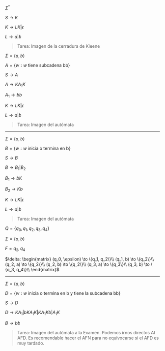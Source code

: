 
$\Sigma^*$

$S \to K$

$K \to LK | \epsilon$

$L \to a | b$


> Tarea: Imagen de la cerradura de Kleene

$\Sigma=\{a,b\}$

$A=\{w: w \textrm{ tiene subcadena bb}\}$

$S \to A$

$A \to KA_1K$

$A_1 \to bb$

$K \to LK | \epsilon$

$L \to a | b$


> Tarea: Imagen del autómata

---

$\Sigma=\{a,b\}$

$B=\{w: w \textrm{ inicia o termina en b}\}$

$S \to B$

$B \to B_1 | B_2$

$B_1 \to bK$

$B_2 \to Kb$

$K \to LK | \epsilon$

$L \to a | b$


> Tarea: Imagen del autómata

$Q = \{q_0, q_1, q_2, q_3, q_4\}$


$\Sigma = \{a,b\}$


$F = {q_2, q_4}$


$\delta: \begin{matrix}
(q_0, \epsilon) \to \{q_1, q_2\}\\
(q_1, b) \to \{q_2\}\\
(q_2, a) \to \{q_2\}\\
(q_2, b) \to \{q_2\}\\
(q_3, a) \to \{q_3\}\\
(q_3, b) \to \{q_3, q_4\}\\
\end{matrix}$


---

$\Sigma = \{a,b\}$

$D = \{w: w \textrm{ inicia o termina en b y tiene la subcadena bb}\}$

$S \to D$

$D \to KA_1 | bKA_1K | KA_1Kb | A_1K$

$B \to bb$

> Tarea: Imagen del autómata
a la
> Examen. Podemos irnos directos Al AFD. Es recomendable hacer el AFN
> para no equivocarse si el AFD es muy tardado.